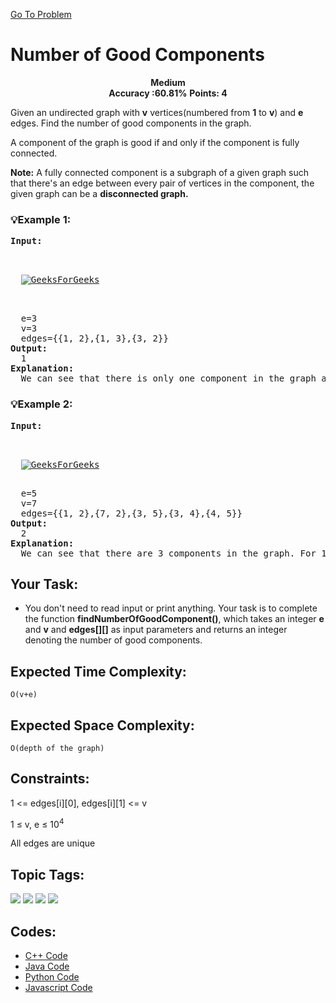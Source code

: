  [Go To Problem](https://www.geeksforgeeks.org/problems/number-of-good-components--170647/1)
# Number of Good Components


<div align="center">
  <strong>Medium</strong>    
</div>
<div align="center">
       <strong>Accuracy :60.81%</strong>    
               <strong>Points: 4</strong>
</div>

Given an undirected graph with **v** vertices(numbered from **1** to **v**) and **e** edges. Find the number of good components in the graph.

A component of the graph is good if and only if the component is fully connected.

**Note:** A fully connected component is a subgraph of a given graph such that there's an edge between every pair of vertices in the component, the given graph can be a **disconnected graph.** 

### 💡Example 1:
<pre>
<strong>Input:</strong>
  
<p align="left">
  <a href="https://www.geeksforgeeks.org/problems/number-of-good-components--170647/1"><img src="https://media.geeksforgeeks.org/img-practice/good_comp_1-1656905170.png" alt="GeeksForGeeks"></a>
</p>

  e=3 
  v=3
  edges={{1, 2},{1, 3},{3, 2}}
<strong>Output:</strong> 
  1
<strong>Explanation:</strong> 
  We can see that there is only one component in the graph and in this component there is a edge between any two vertces.
</pre>
### 💡Example 2:
<pre>
<strong>Input:</strong>
  <p align="left">
  <a href="https://www.geeksforgeeks.org/problems/number-of-good-components--170647/1"><img src="https://media.geeksforgeeks.org/img-practice/PROD/addEditProblem/713974/Web/Other/0b0c03cb-9f66-4c94-8900-8120a171f9a3_1685087973.png" alt="GeeksForGeeks"></a>
</p>
  e=5 
  v=7
  edges={{1, 2},{7, 2},{3, 5},{3, 4},{4, 5}}
<strong>Output:</strong>
  2
<strong>Explanation:</strong>  
  We can see that there are 3 components in the graph. For 1-2-7 there is no edge between 1 to 7, so it is not a fully connected component. Rest 2 are individually fully connected component.
</pre>
## Your Task:
  - You don't need to read input or print anything. Your task is to complete the function **findNumberOfGoodComponent()**, which takes an integer **e** and **v** and **edges[][]** as input parameters and returns an integer denoting the number of good components.
## Expected Time Complexity:

```O(v+e)```

## Expected Space Complexity: 
```O(depth of the graph)```

## Constraints: 
1 <= edges[i][0], edges[i][1] <= v

1 ≤ v, e ≤ 10<sup>4</sup>

All edges are unique

## Topic Tags:
<p align="left">
   <a href="https://www.geeksforgeeks.org/explore/?category[]=DFS"><img src="https://img.shields.io/badge/DFS-258FFA?style=flat&logo=DFS&logoColor=FF&labelColor=D88913&color=D88913" /></a>
   <a href="https://www.geeksforgeeks.org/explore/?category[]=Graph"><img src="https://img.shields.io/badge/Graph-258FFA?style=flat&logo=Graph&logoColor=FF&labelColor=43822C&color=43822C" /></a>
   <a href="https://www.geeksforgeeks.org/explore/?category[]=Data%20Structures"><img src="https://img.shields.io/badge/Data%20Structures-100000?style=flat&logo=Data%20Structures&logoColor=F7F7F7&labelcolor=2A79D7&color=2A79D7" /></a>
   <a href="https://www.geeksforgeeks.org/explore/?category[]=Algorithms"><img src="https://img.shields.io/badge/Algorithms-100000?style=flat&logo=Algorithms&logoColor=F7F7F7&labelcolor=0422FB&color=0422FB" /></a>
 
## Codes:

 - [C++ Code](https://github.com/HackResist/GeeksForGeeks-POTD/blob/main/13-05-2024/Number%20of%20Good%20Components.cpp) 
 - [Java Code](https://github.com/HackResist/GeeksForGeeks-POTD/blob/main/13-05-2024/Number%20of%20Good%20Components.java)
 - [Python Code](https://github.com/HackResist/GeeksForGeeks-POTD/blob/main/13-05-2024/Number%20of%20Good%20Components.py)
  - [Javascript Code](https://github.com/HackResist/GeeksForGeeks-POTD/blob/main/13-05-2024/Number%20of%20Good%20Components.js)


 

